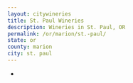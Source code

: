 ```yaml
---
layout: citywineries
title: St. Paul Wineries
description: Wineries in St. Paul, OR
permalink: /or/marion/st.-paul/
state: or
county: marion
city: st. paul
---
```

-
